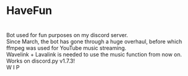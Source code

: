 # <h1>HaveFun<h1/>
Bot used for fun purposes on my discord server.<br/>
Since March, the bot has gone through a huge overhaul, before which ffmpeg was used for YouTube music streaming.<br/>
Wavelink + Lavalink is needed to use the music function from now on.<br/>
Works on discord.py v1.7.3!<br/>
W I P
<br/><br/><br/><br/>